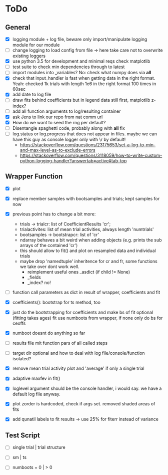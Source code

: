 ToDo
====

General
-------

- [x] logging module + log file, beware only import/manipulate logging module for our module
- [ ] change logging to load config from file -> here take care not to overwrite existing loggers
- [x] use python 3.5 for development and minimal reqs check matplotlib
- [ ] test suite to check min dependencies through to latest
- [ ] import modules into _variables? No: check what numpy does via __all__
- [x] check that input_handler is fast when getting data in the right format. Yeah: checked 1k trials with length 1e6 in the right format 100 times in 60sec
- [x] add date to log file
- [ ] draw fits behind coefficients but in legend data still first, matplotlib z-index?
- [ ] add all function arguments to log/resulting container
- [x] ask Jens to link our repo from nat comm url
- [x] How do we want to seed the rng per default?
- [ ] Disentangle spaghetti code, probably along with __all__ fix
- [ ] log.status or log.progress that does not appear in files. maybe we can have this guy as console logger only with \r by default!
    - https://stackoverflow.com/questions/23175653/set-a-log-to-min-and-max-level-as-to-exclude-errors
    - https://stackoverflow.com/questions/3118059/how-to-write-custom-python-logging-handler?answertab=active#tab-top

Wrapper Function
----------------

- [x] plot
- [x] replace member samples with bootsamples and trials; kept samples for now
- [x] previous point has to change a bit more:
	* trials -> trialcr: list of CoefficientResults 'cr';
	* trialactivites: list of mean trial activities, always length 'numtrials'
	* bootsamples -> bootstrapcr: list of 'cr'
	* ndarray behaves a bit weird when adding objects (e.g. prints the sub arrays of the contained 'cr')
	* this should allow to fit() and plot on resampled data and individual trials
	* maybe drop 'namedtuple' inheritence for cr and fr, some functions we take over dont work well.
		- reimplement useful ones _asdict (if child != None)
		- _fields
		- _index? no!
- [ ] function call parameters as dict in result of wrapper, coefficients and fit
- [x] coefficients(): bootstrap for ts method, too
- [x] just do the bootstrapping for coefficients and make bs of fit optional (fitting takes ages)
      fit use numboots from wrapper, if none only do bs for ceoffs
- [x] numboot doesnt do anything so far
- [ ] results file mit function pars of all called steps
- [ ] target dir optional and how to deal with log file/console/function isolated?
- [x] remove mean trial activity plot and 'average' if only a single trial
- [x] adaptive maxfev in fit()
- [x] loglevel argument should be the console handler, i would say. we have a default log file anyway.
- [x] plot zorder is hardcoded, check if args set.  removed shaded areas of fits
- [x] add qunatil labels to fit results -> use 25% for fiterr instead of variance


Test Script
-----------
- [ ] single trial | trial structure
- [ ] sm | ts
- [ ] numboots = 0 | > 0

